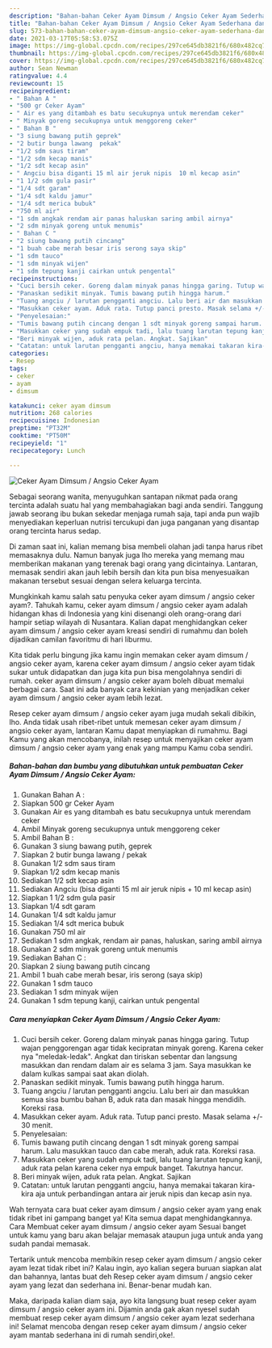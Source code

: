```yaml
---
description: "Bahan-bahan Ceker Ayam Dimsum / Angsio Ceker Ayam Sederhana dan Mudah Dibuat"
title: "Bahan-bahan Ceker Ayam Dimsum / Angsio Ceker Ayam Sederhana dan Mudah Dibuat"
slug: 573-bahan-bahan-ceker-ayam-dimsum-angsio-ceker-ayam-sederhana-dan-mudah-dibuat
date: 2021-03-17T05:58:53.075Z
image: https://img-global.cpcdn.com/recipes/297ce645db3821f6/680x482cq70/ceker-ayam-dimsum-angsio-ceker-ayam-foto-resep-utama.jpg
thumbnail: https://img-global.cpcdn.com/recipes/297ce645db3821f6/680x482cq70/ceker-ayam-dimsum-angsio-ceker-ayam-foto-resep-utama.jpg
cover: https://img-global.cpcdn.com/recipes/297ce645db3821f6/680x482cq70/ceker-ayam-dimsum-angsio-ceker-ayam-foto-resep-utama.jpg
author: Sean Newman
ratingvalue: 4.4
reviewcount: 15
recipeingredient:
- " Bahan A "
- "500 gr Ceker Ayam"
- " Air es yang ditambah es batu secukupnya untuk merendam ceker"
- " Minyak goreng secukupnya untuk menggoreng ceker"
- " Bahan B "
- "3 siung bawang putih geprek"
- "2 butir bunga lawang  pekak"
- "1/2 sdm saus tiram"
- "1/2 sdm kecap manis"
- "1/2 sdt kecap asin"
- " Angciu bisa diganti 15 ml air jeruk nipis  10 ml kecap asin"
- "1 1/2 sdm gula pasir"
- "1/4 sdt garam"
- "1/4 sdt kaldu jamur"
- "1/4 sdt merica bubuk"
- "750 ml air"
- "1 sdm angkak rendam air panas haluskan saring ambil airnya"
- "2 sdm minyak goreng untuk menumis"
- " Bahan C "
- "2 siung bawang putih cincang"
- "1 buah cabe merah besar iris serong saya skip"
- "1 sdm tauco"
- "1 sdm minyak wijen"
- "1 sdm tepung kanji cairkan untuk pengental"
recipeinstructions:
- "Cuci bersih ceker. Goreng dalam minyak panas hingga garing. Tutup wajan penggorengan agar tidak kecipratan minyak goreng. Karena ceker nya &#34;meledak-ledak&#34;. Angkat dan tiriskan sebentar dan langsung masukkan dan rendam dalam air es selama 3 jam. Saya masukkan ke dalam kulkas sampai saat akan diolah."
- "Panaskan sedikit minyak. Tumis bawang putih hingga harum."
- "Tuang angciu / larutan pengganti angciu. Lalu beri air dan masukkan semua sisa bumbu bahan B, aduk rata dan masak hingga mendidih. Koreksi rasa."
- "Masukkan ceker ayam. Aduk rata. Tutup panci presto. Masak selama +/- 30 menit."
- "Penyelesaian:"
- "Tumis bawang putih cincang dengan 1 sdt minyak goreng sampai harum. Lalu masukkan tauco dan cabe merah, aduk rata. Koreksi rasa."
- "Masukkan ceker yang sudah empuk tadi, lalu tuang larutan tepung kanji, aduk rata pelan karena ceker nya empuk banget. Takutnya hancur."
- "Beri minyak wijen, aduk rata pelan. Angkat. Sajikan"
- "Catatan: untuk larutan pengganti angciu, hanya memakai takaran kira-kira aja untuk perbandingan antara air jeruk nipis dan kecap asin nya."
categories:
- Resep
tags:
- ceker
- ayam
- dimsum

katakunci: ceker ayam dimsum 
nutrition: 268 calories
recipecuisine: Indonesian
preptime: "PT32M"
cooktime: "PT50M"
recipeyield: "1"
recipecategory: Lunch

---
```



![Ceker Ayam Dimsum / Angsio Ceker Ayam](https://img-global.cpcdn.com/recipes/297ce645db3821f6/680x482cq70/ceker-ayam-dimsum-angsio-ceker-ayam-foto-resep-utama.jpg)

Sebagai seorang wanita, menyuguhkan santapan nikmat pada orang tercinta adalah suatu hal yang membahagiakan bagi anda sendiri. Tanggung jawab seorang ibu bukan sekedar menjaga rumah saja, tapi anda pun wajib menyediakan keperluan nutrisi tercukupi dan juga panganan yang disantap orang tercinta harus sedap.

Di zaman  saat ini, kalian memang bisa membeli olahan jadi tanpa harus ribet memasaknya dulu. Namun banyak juga lho mereka yang memang mau memberikan makanan yang terenak bagi orang yang dicintainya. Lantaran, memasak sendiri akan jauh lebih bersih dan kita pun bisa menyesuaikan makanan tersebut sesuai dengan selera keluarga tercinta. 



Mungkinkah kamu salah satu penyuka ceker ayam dimsum / angsio ceker ayam?. Tahukah kamu, ceker ayam dimsum / angsio ceker ayam adalah hidangan khas di Indonesia yang kini disenangi oleh orang-orang dari hampir setiap wilayah di Nusantara. Kalian dapat menghidangkan ceker ayam dimsum / angsio ceker ayam kreasi sendiri di rumahmu dan boleh dijadikan camilan favoritmu di hari liburmu.

Kita tidak perlu bingung jika kamu ingin memakan ceker ayam dimsum / angsio ceker ayam, karena ceker ayam dimsum / angsio ceker ayam tidak sukar untuk didapatkan dan juga kita pun bisa mengolahnya sendiri di rumah. ceker ayam dimsum / angsio ceker ayam boleh dibuat memalui berbagai cara. Saat ini ada banyak cara kekinian yang menjadikan ceker ayam dimsum / angsio ceker ayam lebih lezat.

Resep ceker ayam dimsum / angsio ceker ayam juga mudah sekali dibikin, lho. Anda tidak usah ribet-ribet untuk memesan ceker ayam dimsum / angsio ceker ayam, lantaran Kamu dapat menyiapkan di rumahmu. Bagi Kamu yang akan mencobanya, inilah resep untuk menyajikan ceker ayam dimsum / angsio ceker ayam yang enak yang mampu Kamu coba sendiri.

<!--inarticleads1-->

##### Bahan-bahan dan bumbu yang dibutuhkan untuk pembuatan Ceker Ayam Dimsum / Angsio Ceker Ayam:

1. Gunakan  Bahan A :
1. Siapkan 500 gr Ceker Ayam
1. Gunakan  Air es yang ditambah es batu secukupnya untuk merendam ceker
1. Ambil  Minyak goreng secukupnya untuk menggoreng ceker
1. Ambil  Bahan B :
1. Gunakan 3 siung bawang putih, geprek
1. Siapkan 2 butir bunga lawang / pekak
1. Gunakan 1/2 sdm saus tiram
1. Siapkan 1/2 sdm kecap manis
1. Sediakan 1/2 sdt kecap asin
1. Sediakan  Angciu (bisa diganti 15 ml air jeruk nipis + 10 ml kecap asin)
1. Siapkan 1 1/2 sdm gula pasir
1. Siapkan 1/4 sdt garam
1. Gunakan 1/4 sdt kaldu jamur
1. Sediakan 1/4 sdt merica bubuk
1. Gunakan 750 ml air
1. Sediakan 1 sdm angkak, rendam air panas, haluskan, saring ambil airnya
1. Gunakan 2 sdm minyak goreng untuk menumis
1. Sediakan  Bahan C :
1. Siapkan 2 siung bawang putih cincang
1. Ambil 1 buah cabe merah besar, iris serong (saya skip)
1. Gunakan 1 sdm tauco
1. Sediakan 1 sdm minyak wijen
1. Gunakan 1 sdm tepung kanji, cairkan untuk pengental




<!--inarticleads2-->

##### Cara menyiapkan Ceker Ayam Dimsum / Angsio Ceker Ayam:

1. Cuci bersih ceker. Goreng dalam minyak panas hingga garing. Tutup wajan penggorengan agar tidak kecipratan minyak goreng. Karena ceker nya &#34;meledak-ledak&#34;. Angkat dan tiriskan sebentar dan langsung masukkan dan rendam dalam air es selama 3 jam. Saya masukkan ke dalam kulkas sampai saat akan diolah.
1. Panaskan sedikit minyak. Tumis bawang putih hingga harum.
1. Tuang angciu / larutan pengganti angciu. Lalu beri air dan masukkan semua sisa bumbu bahan B, aduk rata dan masak hingga mendidih. Koreksi rasa.
1. Masukkan ceker ayam. Aduk rata. Tutup panci presto. Masak selama +/- 30 menit.
1. Penyelesaian:
1. Tumis bawang putih cincang dengan 1 sdt minyak goreng sampai harum. Lalu masukkan tauco dan cabe merah, aduk rata. Koreksi rasa.
1. Masukkan ceker yang sudah empuk tadi, lalu tuang larutan tepung kanji, aduk rata pelan karena ceker nya empuk banget. Takutnya hancur.
1. Beri minyak wijen, aduk rata pelan. Angkat. Sajikan
1. Catatan: untuk larutan pengganti angciu, hanya memakai takaran kira-kira aja untuk perbandingan antara air jeruk nipis dan kecap asin nya.




Wah ternyata cara buat ceker ayam dimsum / angsio ceker ayam yang enak tidak ribet ini gampang banget ya! Kita semua dapat menghidangkannya. Cara Membuat ceker ayam dimsum / angsio ceker ayam Sesuai banget untuk kamu yang baru akan belajar memasak ataupun juga untuk anda yang sudah pandai memasak.

Tertarik untuk mencoba membikin resep ceker ayam dimsum / angsio ceker ayam lezat tidak ribet ini? Kalau ingin, ayo kalian segera buruan siapkan alat dan bahannya, lantas buat deh Resep ceker ayam dimsum / angsio ceker ayam yang lezat dan sederhana ini. Benar-benar mudah kan. 

Maka, daripada kalian diam saja, ayo kita langsung buat resep ceker ayam dimsum / angsio ceker ayam ini. Dijamin anda gak akan nyesel sudah membuat resep ceker ayam dimsum / angsio ceker ayam lezat sederhana ini! Selamat mencoba dengan resep ceker ayam dimsum / angsio ceker ayam mantab sederhana ini di rumah sendiri,oke!.

